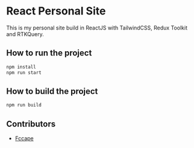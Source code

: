 # React Personal Site

This is my personal site build in ReactJS with TailwindCSS, Redux Toolkit and RTKQuery.

## How to run the project

```js
npm install
npm run start
```

## How to build the project

```js
npm run build
```

## Contributors

- [Fccape](https://github.com/Fccape)
